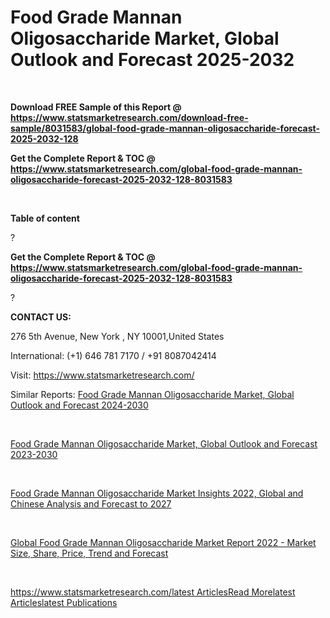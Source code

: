 <h1>Food Grade Mannan Oligosaccharide Market, Global Outlook and Forecast 2025-2032</h1><br/><p><strong>Download FREE Sample of this Report @ <a href="https://www.statsmarketresearch.com/download-free-sample/8031583/global-food-grade-mannan-oligosaccharide-forecast-2025-2032-128">https://www.statsmarketresearch.com/download-free-sample/8031583/global-food-grade-mannan-oligosaccharide-forecast-2025-2032-128</a></strong></p>
 
 
 
 <div><b>Get the Complete Report & TOC @ <a href="https://www.statsmarketresearch.com/global-food-grade-mannan-oligosaccharide-forecast-2025-2032-128-8031583">https://www.statsmarketresearch.com/global-food-grade-mannan-oligosaccharide-forecast-2025-2032-128-8031583</a></b></div>
 
 
 
 <p><br />
 
 <b>Table of content</b></p>
 
 
 
 <p>? </p>
 
 
 
 <div><b>Get the Complete Report & TOC @ <a href="https://www.statsmarketresearch.com/global-food-grade-mannan-oligosaccharide-forecast-2025-2032-128-8031583">https://www.statsmarketresearch.com/global-food-grade-mannan-oligosaccharide-forecast-2025-2032-128-8031583</a></b></div>
 
 
 
 <p>? </p>
 
 
 
 <p><b>CONTACT US:</b><br />
 
 276 5th Avenue, New York , NY 10001,United States<br />
 
 International: (+1) 646 781 7170 / +91 8087042414<br />
 
 Visit: <a href="https://www.statsmarketresearch.com/">https://www.statsmarketresearch.com/</a><br />
 
 Similar Reports: <a href="https://www.statsmarketresearch.com/global-food-grade-mannan-oligosaccharide-forecast-2025-2032-128-8031583">Food Grade Mannan Oligosaccharide Market, Global Outlook and Forecast 2024-2030</a><br />
 
 <br />
 
 <a href="https://www.statsmarketresearch.com/global-food-grade-mannan-oligosaccharide-forecast-2025-2032-128-8031583">Food Grade Mannan Oligosaccharide Market, Global Outlook and Forecast 2023-2030</a><br />
 
 <br />
 
 <a href="https://www.statsmarketresearch.com/global-food-grade-mannan-oligosaccharide-forecast-2025-2032-128-8031583">Food Grade Mannan Oligosaccharide Market Insights 2022, Global and Chinese Analysis and Forecast to 2027</a><br />
 
 <br />
 
 <a href="https://www.statsmarketresearch.com/global-food-grade-mannan-oligosaccharide-forecast-2025-2032-128-8031583">Global Food Grade Mannan Oligosaccharide Market Report 2022 - Market Size, Share, Price, Trend and Forecast</a><br />
 
 <br />
 
 <a href="https://gyeongbokgung.com">https://www.statsmarketresearch.com/</a><a href="https://hallyeomaritime.com">latest Articles</a><a href="https://jingwansa.com">Read More</a><a href="https://nguoiviet.jp/">latest Articles</a><a href="https://www.intelmarketresearch.com/">latest Publications</a></p>